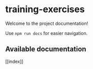# training-exercises

Welcome to the project documentation!

Use `npm run docs` for easier navigation.

## Available documentation

[[index]]
